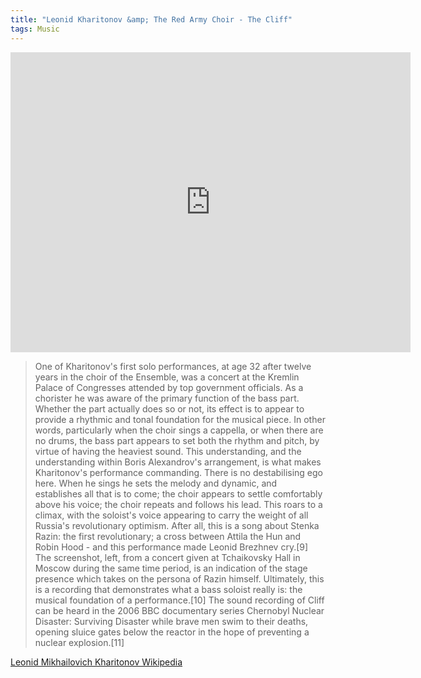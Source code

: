 ```yaml
---
title: "Leonid Kharitonov &amp; The Red Army Choir - The Cliff"
tags: Music
---
```


<div class="flex-video">
<iframe width="640" height="480" src="http://www.youtube.com/embed/0q2ijYcbuxc?rel=0" frameborder="0" allowfullscreen></iframe>
</div>

> One of Kharitonov's first solo performances, at age 32 after twelve years in the choir of the Ensemble, was a concert at the Kremlin Palace of Congresses attended by top government officials. As a chorister he was aware of the primary function of the bass part. Whether the part actually does so or not, its effect is to appear to provide a rhythmic and tonal foundation for the musical piece. In other words, particularly when the choir sings a cappella, or when there are no drums, the bass part appears to set both the rhythm and pitch, by virtue of having the heaviest sound. This understanding, and the understanding within Boris Alexandrov's arrangement, is what makes Kharitonov's performance commanding. There is no destabilising ego here. When he sings he sets the melody and dynamic, and establishes all that is to come; the choir appears to settle comfortably above his voice; the choir repeats and follows his lead. This roars to a climax, with the soloist's voice appearing to carry the weight of all Russia's revolutionary optimism. After all, this is a song about Stenka Razin: the first revolutionary; a cross between Attila the Hun and Robin Hood - and this performance made Leonid Brezhnev cry.[9] The screenshot, left, from a concert given at Tchaikovsky Hall in Moscow during the same time period, is an indication of the stage presence which takes on the persona of Razin himself. Ultimately, this is a recording that demonstrates what a bass soloist really is: the musical foundation of a performance.[10] The sound recording of Cliff can be heard in the 2006 BBC documentary series Chernobyl Nuclear Disaster: Surviving Disaster while brave men swim to their deaths, opening sluice gates below the reactor in the hope of preventing a nuclear explosion.[11]

[Leonid Mikhailovich Kharitonov Wikipedia](http://en.wikipedia.org/wiki/Leonid_Mikhailovich_Kharitonov#1965_video_of_Cliff)

